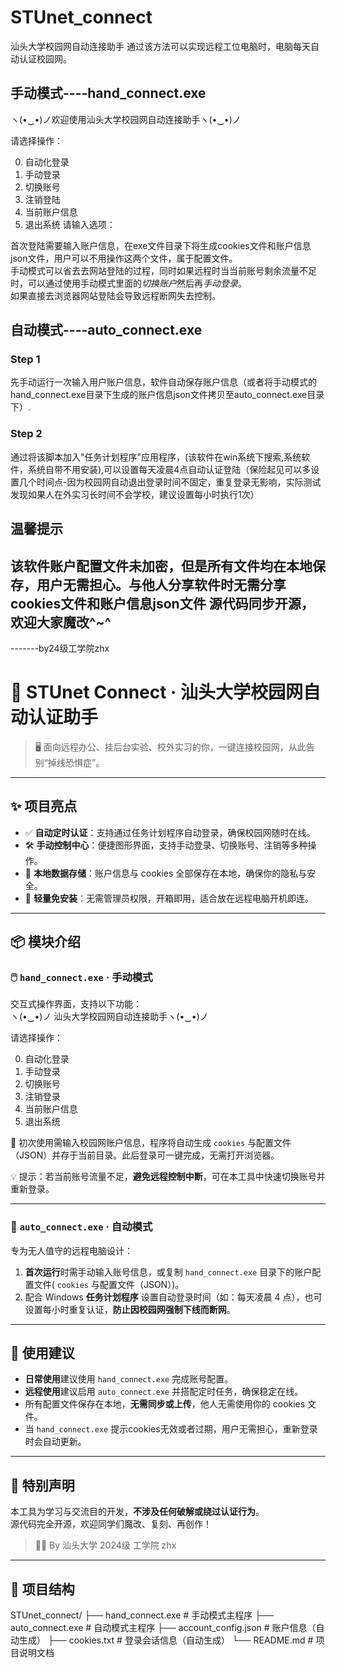 # STUnet_connect
汕头大学校园网自动连接助手
通过该方法可以实现远程工位电脑时，电脑每天自动认证校园网。
## 手动模式----hand_connect.exe
ヽ(•‿•)ノ欢迎使用汕头大学校园网自动连接助手ヽ(•‿•)ノ

请选择操作：

0. 自动化登录
1. 手动登录
2. 切换账号
3. 注销登陆
4. 当前账户信息
5. 退出系统
请输入选项：

首次登陆需要输入账户信息，在exe文件目录下将生成cookies文件和账户信息json文件，用户可以不用操作这两个文件，属于配置文件。  
手动模式可以省去去网站登陆的过程，同时如果远程时当当前账号剩余流量不足时，可以通过使用手动模式里面的*切换账户*然后再*手动登录*。  
如果直接去浏览器网站登陆会导致远程断网失去控制。


## 自动模式----auto_connect.exe
### Step 1
先手动运行一次输入用户账户信息，软件自动保存账户信息（或者将手动模式的hand_connect.exe目录下生成的账户信息json文件拷贝至auto_connect.exe目录下）.  
### Step 2
通过将该脚本加入"任务计划程序"应用程序，(该软件在win系统下搜索,系统软件，系统自带不用安装),可以设置每天凌晨4点自动认证登陆（保险起见可以多设置几个时间点-因为校园网自动退出登录时间不固定，重复登录无影响，实际测试发现如果人在外实习长时间不会学校，建议设置每小时执行1次）



## 温馨提示
该软件账户配置文件未加密，但是所有文件均在本地保存，用户无需担心。与他人分享软件时无需分享cookies文件和账户信息json文件
源代码同步开源，欢迎大家魔改^~^
----------------------------------------------------------------------------------------------------------------------
-------by24级工学院zhx
# 🚀 STUnet Connect · 汕头大学校园网自动认证助手

> 🖥️ 面向远程办公、挂后台实验、校外实习的你，一键连接校园网，从此告别“掉线恐惧症”。

---

## ✨ 项目亮点

- ✅ **自动定时认证**：支持通过任务计划程序自动登录，确保校园网随时在线。
- 🛠️ **手动控制中心**：便捷图形界面，支持手动登录、切换账号、注销等多种操作。
- 🔐 **本地数据存储**：账户信息与 cookies 全部保存在本地，确保你的隐私与安全。
- 🧠 **轻量免安装**：无需管理员权限，开箱即用，适合放在远程电脑开机即连。

---

## 📦 模块介绍

### 🖱️ `hand_connect.exe` · 手动模式

交互式操作界面，支持以下功能：  
ヽ(•‿•)ノ 汕头大学校园网自动连接助手ヽ(•‿•)ノ  

请选择操作：

0. 自动化登录  
1. 手动登录  
2. 切换账号  
3. 注销登录  
4. 当前账户信息  
5. 退出系统  

📝 初次使用需输入校园网账户信息，程序将自动生成 `cookies` 与配置文件（JSON）并存于当前目录。此后登录可一键完成，无需打开浏览器。

💡 提示：若当前账号流量不足，**避免远程控制中断**，可在本工具中快速切换账号并重新登录。

---

### 🤖 `auto_connect.exe` · 自动模式

专为无人值守的远程电脑设计：

1. **首次运行**时需手动输入账号信息，或复制 `hand_connect.exe` 目录下的账户配置文件( `cookies` 与配置文件（JSON）)。
2. 配合 Windows **任务计划程序** 设置自动登录时间（如：每天凌晨 4 点），也可设置每小时重复认证，**防止因校园网强制下线而断网**。

---

## 🧩 使用建议

- **日常使用**建议使用 `hand_connect.exe` 完成账号配置。
- **远程使用**建议启用 `auto_connect.exe` 并搭配定时任务，确保稳定在线。
- 所有配置文件保存在本地，**无需同步或上传**，他人无需使用你的 cookies 文件。
- 当 `hand_connect.exe` 提示cookies无效或者过期，用户无需担心，重新登录时会自动更新。

---

## 💬 特别声明

本工具为学习与交流目的开发，**不涉及任何破解或绕过认证行为**。  
源代码完全开源，欢迎同学们魔改、复刻、再创作！

> 🧑‍💻 By 汕头大学 2024级 工学院 zhx

---

## 📁 项目结构

STUnet_connect/
├── hand_connect.exe         # 手动模式主程序
├── auto_connect.exe         # 自动模式主程序
├── account_config.json      # 账户信息（自动生成）
├── cookies.txt              # 登录会话信息（自动生成）
└── README.md                # 项目说明文档

